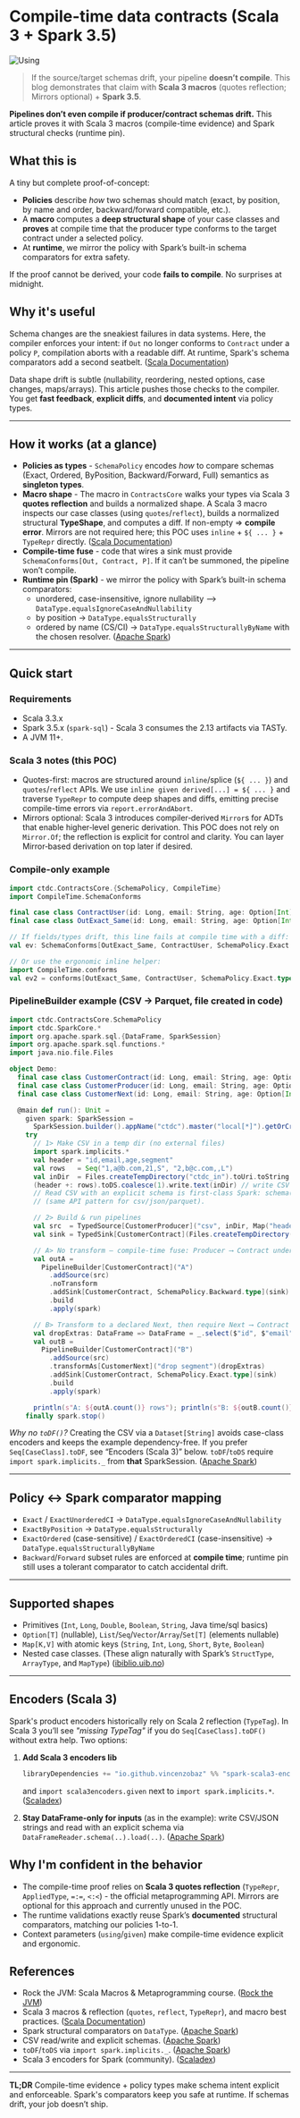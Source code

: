 # Compile-time data contracts (Scala 3 + Spark 3.5)
![Using](https://img.shields.io/badge/Scala%203-%23de3423.svg?logo=scala&logoColor=white)

> If the source/target schemas drift, your pipeline **doesn’t compile**.
> This blog demonstrates that claim with **Scala 3 macros** (quotes reflection; Mirrors optional) + **Spark 3.5**.

**Pipelines don’t even compile if producer/contract schemas drift.**
This article proves it with Scala 3 macros (compile-time evidence) and Spark structural checks (runtime pin).

## What this is

A tiny but complete proof-of-concept:

- **Policies** describe *how* two schemas should match (exact, by position, by name and order, backward/forward compatible, etc.).
- A **macro** computes a **deep structural shape** of your case classes and **proves** at compile time that the producer type conforms to the target contract under a selected policy.
- At **runtime**, we mirror the policy with Spark’s built-in schema comparators for extra safety.

If the proof cannot be derived, your code **fails to compile**. No surprises at midnight.

## Why it's useful

Schema changes are the sneakiest failures in data systems. 
Here, the compiler enforces your intent: if `Out` no longer conforms to `Contract` under a policy `P`, compilation aborts with a readable diff.
At runtime, Spark's schema comparators add a second seatbelt. ([Scala Documentation][1])

Data shape drift is subtle (nullability, reordering, nested options, case changes, maps/arrays).
This article pushes those checks to the compiler.
You get **fast feedback**, **explicit diffs**, and **documented intent** via policy types.

---

## How it works (at a glance)

* **Policies as types** - `SchemaPolicy` encodes *how* to compare schemas (Exact, Ordered, ByPosition, Backward/Forward, Full) semantics as **singleton types**.
* **Macro shape** - The macro in `ContractsCore` walks your types via Scala 3 **quotes reflection** and builds a normalized shape. A Scala 3 macro inspects our case classes (using `quotes`/`reflect`), builds a normalized structural **TypeShape**, and computes a diff. If non-empty => **compile error**. Mirrors are not required here; this POC uses `inline` + `${ ... }` + `TypeRepr` directly. ([Scala Documentation][2])
* **Compile-time fuse** - code that wires a sink must provide `SchemaConforms[Out, Contract, P]`. If it can’t be summoned, the pipeline won’t compile.
* **Runtime pin (Spark)** - we mirror the policy with Spark’s built-in schema comparators:
    * unordered, case-insensitive, ignore nullability --> `DataType.equalsIgnoreCaseAndNullability`
    * by position -> `DataType.equalsStructurally`
    * ordered by name (CS/CI) -> `DataType.equalsStructurallyByName` with the chosen resolver. ([Apache Spark][3])

---

## Quick start

### Requirements

* Scala 3.3.x
* Spark 3.5.x (`spark-sql`) - Scala 3 consumes the 2.13 artifacts via TASTy.
* A JVM 11+.

### Scala 3 notes (this POC)

- Quotes-first: macros are structured around `inline`/splice (`${ ... }`) and `quotes`/`reflect` APIs. We use `inline given derived[...] = ${ ... }` and traverse `TypeRepr` to compute deep shapes and diffs, emitting precise compile-time errors via `report.errorAndAbort`.
- Mirrors optional: Scala 3 introduces compiler‑derived `Mirror`s for ADTs that enable higher‑level generic derivation. This POC does not rely on `Mirror.Of`; the reflection is explicit for control and clarity. You can layer Mirror‑based derivation on top later if desired.

### Compile-only example

```scala
import ctdc.ContractsCore.{SchemaPolicy, CompileTime}
import CompileTime.SchemaConforms

final case class ContractUser(id: Long, email: String, age: Option[Int] = None)
final case class OutExact_Same(id: Long, email: String, age: Option[Int])

// If fields/types drift, this line fails at compile time with a diff:
val ev: SchemaConforms[OutExact_Same, ContractUser, SchemaPolicy.Exact.type] = summon

// Or use the ergonomic inline helper:
import CompileTime.conforms
val ev2 = conforms[OutExact_Same, ContractUser, SchemaPolicy.Exact.type]
```

### PipelineBuilder example (CSV -> Parquet, file created in code)

```scala
import ctdc.ContractsCore.SchemaPolicy
import ctdc.SparkCore.*
import org.apache.spark.sql.{DataFrame, SparkSession}
import org.apache.spark.sql.functions.*
import java.nio.file.Files

object Demo:
  final case class CustomerContract(id: Long, email: String, age: Option[Int] = None)
  final case class CustomerProducer(id: Long, email: String, age: Option[Int], segment: String)
  final case class CustomerNext(id: Long, email: String, age: Option[Int])

  @main def run(): Unit =
    given spark: SparkSession =
      SparkSession.builder().appName("ctdc").master("local[*]").getOrCreate()
    try
      // 1> Make CSV in a temp dir (no external files)
      import spark.implicits.*
      val header = "id,email,age,segment"
      val rows   = Seq("1,a@b.com,21,S", "2,b@c.com,,L")
      val inDir  = Files.createTempDirectory("ctdc_in").toUri.toString
      (header +: rows).toDS.coalesce(1).write.text(inDir) // write CSV as text
      // Read CSV with an explicit schema is first-class Spark: schema(...) + load(...)
      // (same API pattern for csv/json/parquet).

      // 2> Build & run pipelines
      val src  = TypedSource[CustomerProducer]("csv", inDir, Map("header" -> "true"))
      val sink = TypedSink[CustomerContract](Files.createTempDirectory("ctdc_out").toUri.toString)

      // A> No transform — compile-time fuse: Producer ⟶ Contract under Backward
      val outA =
        PipelineBuilder[CustomerContract]("A")
          .addSource(src)
          .noTransform
          .addSink[CustomerContract, SchemaPolicy.Backward.type](sink) // compile-time evidence required here
          .build
          .apply(spark)

      // B> Transform to a declared Next, then require Next ⟶ Contract under Exact
      val dropExtras: DataFrame => DataFrame = _.select($"id", $"email", $"age")
      val outB =
        PipelineBuilder[CustomerContract]("B")
          .addSource(src)
          .transformAs[CustomerNext]("drop segment")(dropExtras)
          .addSink[CustomerContract, SchemaPolicy.Exact.type](sink)
          .build
          .apply(spark)

      println(s"A: ${outA.count()} rows"); println(s"B: ${outB.count()} rows")
    finally spark.stop()
```

*Why no `toDF()`?* Creating the CSV via a `Dataset[String]` avoids case-class encoders and keeps the example dependency-free. If you prefer `Seq[CaseClass].toDF`, see “Encoders (Scala 3)” below. `toDF`/`toDS` require `import spark.implicits._` from **that** SparkSession. ([Apache Spark][4])

---

## Policy <-> Spark comparator mapping

* `Exact` / `ExactUnorderedCI` -> `DataType.equalsIgnoreCaseAndNullability`
* `ExactByPosition` -> `DataType.equalsStructurally`
* `ExactOrdered` (case-sensitive) / `ExactOrderedCI` (case-insensitive) -> `DataType.equalsStructurallyByName`
* `Backward`/`Forward` subset rules are enforced at **compile time**; runtime pin still uses a tolerant comparator to catch accidental drift.

---

## Supported shapes

* Primitives (`Int`, `Long`, `Double`, `Boolean`, `String`, Java time/sql basics)
* `Option[T]` (nullable), `List`/`Seq`/`Vector`/`Array`/`Set[T]` (elements nullable)
* `Map[K,V]` with atomic keys (`String`, `Int`, `Long`, `Short`, `Byte`, `Boolean`)
* Nested case classes.
  (These align naturally with Spark’s `StructType`, `ArrayType`, and `MapType`) ([ibiblio.uib.no][5])

---

## Encoders (Scala 3)

Spark's product encoders historically rely on Scala 2 reflection (`TypeTag`). In Scala 3 you’ll see *"missing TypeTag"* if you do `Seq[CaseClass].toDF()` without extra help. Two options:

1. **Add Scala 3 encoders lib**

   ```scala
   libraryDependencies += "io.github.vincenzobaz" %% "spark-scala3-encoders" % "0.3.2"
   ```

   and `import scala3encoders.given` next to `import spark.implicits.*`. ([Scaladex][6])

2. **Stay DataFrame-only for inputs** (as in the example): write CSV/JSON strings and read with an explicit schema via `DataFrameReader.schema(..).load(..)`. ([Apache Spark][7])


## Why I'm confident in the behavior

- The compile-time proof relies on **Scala 3 quotes reflection** (`TypeRepr`, `AppliedType`, `=:=`, `<:<`) - the official metaprogramming API. Mirrors are optional for this approach and currently unused in the POC.
- The runtime validations exactly reuse Spark’s **documented** structural comparators, matching our policies 1-to-1.
- Context parameters (`using`/`given`) make compile-time evidence explicit and ergonomic.

## References

* Rock the JVM: Scala Macros & Metaprogramming course. ([Rock the JVM][8])
* Scala 3 macros & reflection (`quotes`, `reflect`, `TypeRepr`), and macro best practices. ([Scala Documentation][2])
* Spark structural comparators on `DataType`. ([Apache Spark][3])
* CSV read/write and explicit schemas. ([Apache Spark][7])
* `toDF`/`toDS` via `import spark.implicits._`. ([Apache Spark][4])
* Scala 3 encoders for Spark (community). ([Scaladex][6])

---

**TL;DR**
Compile-time evidence + policy types make schema intent explicit and enforceable.
Spark's comparators keep you safe at runtime. If schemas drift, your job doesn’t ship.


[1]: https://docs.scala-lang.org/scala3/guides/macros/best-practices.html "Best Practices | Macros in Scala 3"
[2]: https://docs.scala-lang.org/scala3/guides/macros/reflection.html "Reflection | Macros in Scala 3"
[3]: https://spark.apache.org/docs/3.5.1/api/scala/org/apache/spark/sql/types/DataType%24.html "Spark 3.5.1 ScalaDoc - DataType (companion)"
[4]: https://spark.apache.org/docs/3.5.1/api/scala/org/apache/spark/sql/DatasetHolder.html "DatasetHolder (Spark 3.5.1 ScalaDoc)"
[5]: https://spark.apache.org/docs/3.5.1/api/scala/org/apache/spark/sql/types/StructType.html "StructType (Spark 3.5.1 ScalaDoc)"
[6]: https://index.scala-lang.org/vincenzobaz/spark-scala3-encoders "spark-scala3-encoders"
[7]: https://spark.apache.org/docs/3.5.1/sql-data-sources-csv.html "CSV Files - Spark 3.5.1 Documentation"
[8]: https://courses.rockthejvm.com/p/scala-macros-and-metaprogramming "Scala Macros and Metaprogramming | Rock the JVM"
